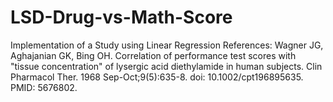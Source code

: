 # LSD-Drug-vs-Math-Score
Implementation of a Study using Linear Regression 
References:
Wagner JG, Aghajanian GK, Bing OH. Correlation of performance test scores with "tissue concentration" of lysergic acid diethylamide in human subjects. Clin Pharmacol Ther. 1968 Sep-Oct;9(5):635-8. doi: 10.1002/cpt196895635. PMID: 5676802.
